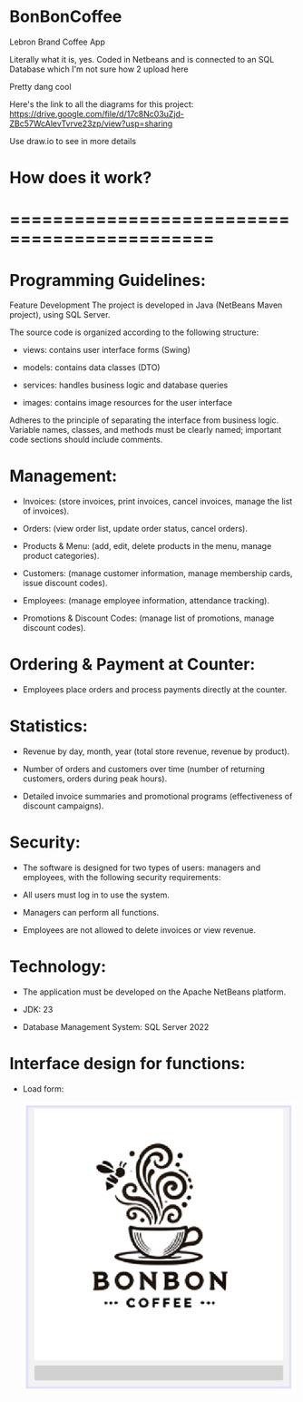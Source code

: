 # BonBonCoffee
Lebron Brand Coffee App

Literally what it is, yes. Coded in Netbeans and is connected to an SQL Database which I'm not sure how 2 upload here


Pretty dang cool

Here's the link to all the diagrams for this project: https://drive.google.com/file/d/17c8Nc03uZjd-ZBc57WcAlevTvrve23zp/view?usp=sharing

Use draw.io to see in more details
# How does it work?
# =============================================
# Programming Guidelines:
Feature Development
The project is developed in Java (NetBeans Maven project), using SQL Server.

The source code is organized according to the following structure:

- views: contains user interface forms (Swing)

- models: contains data classes (DTO)

- services: handles business logic and database queries

- images: contains image resources for the user interface

Adheres to the principle of separating the interface from business logic.
Variable names, classes, and methods must be clearly named; important code sections should include comments.
# Management:

- Invoices: (store invoices, print invoices, cancel invoices, manage the list of invoices).

- Orders: (view order list, update order status, cancel orders).

- Products & Menu: (add, edit, delete products in the menu, manage product categories).

- Customers: (manage customer information, manage membership cards, issue discount codes).

- Employees: (manage employee information, attendance tracking).

- Promotions & Discount Codes: (manage list of promotions, manage discount codes).

# Ordering & Payment at Counter:

- Employees place orders and process payments directly at the counter.

# Statistics:

- Revenue by day, month, year (total store revenue, revenue by product).

- Number of orders and customers over time (number of returning customers, orders during peak hours).

- Detailed invoice summaries and promotional programs (effectiveness of discount campaigns).

# Security:

- The software is designed for two types of users: managers and employees, with the following security requirements:

- All users must log in to use the system.

- Managers can perform all functions.

- Employees are not allowed to delete invoices or view revenue.

# Technology:

- The application must be developed on the Apache NetBeans platform.

- JDK: 23

- Database Management System: SQL Server 2022

# Interface design for functions:

- Load form:

   ![image alt](https://github.com/TingleDinkle/BonBonCoffee/blob/24bfb0f2aa0f41a82877751694f5b2ffe32042e5/unnamed.png)


